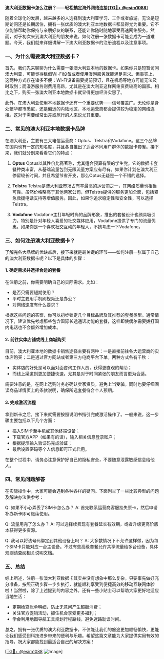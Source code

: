 **澳大利亚数据卡怎么注册？——轻松搞定海外网络连接[[TG💪+ @esim1088](https://t.me/s/esim1088)]**

随着全球化的发展，越来越多的人选择到澳大利亚学习、工作或者旅游。无论是短期访问还是长期居住，拥有一张优质的澳大利亚本地数据卡都显得尤为重要。它不仅能够帮助你保持与亲朋好友的联系，还能让你随时随地享受高速网络服务。然而，对于初次来到澳大利亚的朋友来说，如何注册一张数据卡可能会成为一道难题。今天，我们就来详细讲解一下澳大利亚数据卡的注册流程以及注意事项。

### 一、为什么需要澳大利亚数据卡？

首先，我们先来聊聊为什么需要一张澳大利亚本地的数据卡。如果你只是短暂访问澳大利亚，可能觉得租借Wi-Fi设备或者使用漫游服务就能满足需求。但事实上，这两种方式存在诸多不便：Wi-Fi设备需要提前预订，且在机场等地方可能无法及时取到；而漫游服务则费用高昂，尤其是在澳大利亚这样网络资费较高的国家。相比之下，购买一张澳大利亚本地数据卡就显得更加经济实惠了。

此外，在澳大利亚使用本地数据卡还有一个重要优势——信号覆盖广。无论你是身处繁华都市悉尼，还是偏远的内陆地区，本地运营商都会提供较为稳定的网络连接。这对于需要经常出差或旅行的人来说尤其重要。

### 二、常见的澳大利亚本地数据卡品牌

在澳大利亚，主要有三大电信运营商：Optus、Telstra和Vodafone。这三个品牌在国内也有一定的知名度，并且各自推出了适合不同用户群体的数据卡套餐。接下来，我们就分别来看看它们的特点：

1. **Optus**
   Optus以其性价比高著称，尤其适合预算有限的学生党。它的数据卡套餐种类丰富，从基础流量包到无限流量方案应有尽有。如果你计划在澳大利亚停留较长时间，并且希望节省开支，那么Optus无疑是一个不错的选择。

2. **Telstra**
   Telstra是澳大利亚市场占有率最高的运营商之一，其网络质量也相当可靠。虽然价格略高于其他两家公司，但Telstra提供的服务更加全面，包括紧急救援电话支持等增值服务。因此，如果你追求稳定性和安全性，可以选择Telstra。

3. **Vodafone**
   Vodafone主打年轻时尚的品牌形象，推出的套餐设计也颇具吸引力。特别是针对年轻人喜爱的社交媒体应用，Vodafone提供了专门的流量优惠。如果你是一个喜欢社交互动的年轻人，不妨考虑一下Vodafone。

### 三、如何注册澳大利亚数据卡？

了解完各大品牌的优缺点后，接下来就是最关键的环节——如何注册一张属于自己的澳大利亚数据卡呢？以下是具体的步骤：

#### 1. 确定需求并选择合适的套餐
在注册之前，你需要明确自己的实际需求。比如：
- 是否只需要短期使用？
- 平时主要用手机刷视频还是办公？
- 对网络速度有什么要求？

根据这些问题的答案，你可以初步锁定几个目标品牌及其推荐的套餐类型。通常情况下，建议优先考虑那些包含国际长途通话功能的套餐，这样即使偶尔需要拨打国内电话也不会额外增加成本。

#### 2. 前往实体店铺或线上商城购买
目前，澳大利亚本地的数据卡销售途径主要有两种：一是直接前往各大运营商的实体店购买；二是通过官方网站或者第三方电商平台下单。两种方式各有千秋：
- 实体店的好处是可以面对面咨询工作人员，获得更直观的帮助；
- 而线上渠道则更加便捷快速，尤其是对于时间紧张的朋友而言更为合适。

需要注意的是，在网上选购时务必确认卖家资质，避免上当受骗。同时也要仔细阅读商品详情页上的条款说明，确保所选套餐符合个人预期。

#### 3. 完成激活流程
拿到新卡之后，接下来就需要按照说明书指引完成激活操作了。一般来说，这一步骤主要包括以下几个方面：
- 插入SIM卡至手机或其他终端设备；
- 下载官方APP（如果有的话），输入相关信息登录账户；
- 根据提示输入验证码完成验证；
- 最后设置密码等个人信息即可正式启用。

在整个过程中，请务必注意保护好自己的隐私安全，不要随意泄露敏感信息给他人。

### 四、常见问题解答

在实际操作中，大家可能会遇到各种各样的疑问。下面列举了一些比较典型的问题及解决办法供参考：

Q: 如果不小心弄丢了SIM卡怎么办？
A: 首先联系运营商客服挂失原卡，然后申请补办新卡即可继续使用。

Q: 流量用完了怎么办？
A: 可以选择续费现有套餐延长有效期，或者升级更高阶版本获得更多资源。

Q: 我可以将该号码绑定到其他设备上吗？
A: 大多数情况下不允许这样做，因为每个SIM卡只能对应一台主设备。不过有些高级套餐允许共享流量给多台设备，具体规则请查阅相关说明文档。

### 五、总结

综上所述，注册一张澳大利亚数据卡其实并没有想象中那么复杂。只要事先做好充分准备，按照正确步骤一步步执行，就能顺利享受到便捷高效的移动互联网体验啦！当然啦，除了上述提到的内容之外，还有一些小贴士可以帮助大家更好地适应当地生活：
- 定期检查账单明细，防止无意间产生超额消费；
- 关注官方促销活动，抓住机会享受更多福利；
- 学会利用地图导航工具规划行程路线，避免迷路耽误时间。

总之，拥有一张优质的澳大利亚数据卡，不仅能让我们的旅途更加顺畅愉快，更能让我们感受到科技进步带来的便利与乐趣。希望这篇文章能为大家提供实用有效的指导，祝大家都能找到最适合自己的解决方案！

[[TG💪+ @esim1088](https://t.me/s/esim1088) ![Image](https://i.postimg.cc/4NQfJmqS/Snipaste-2025-05-13-00-14-12.png)]